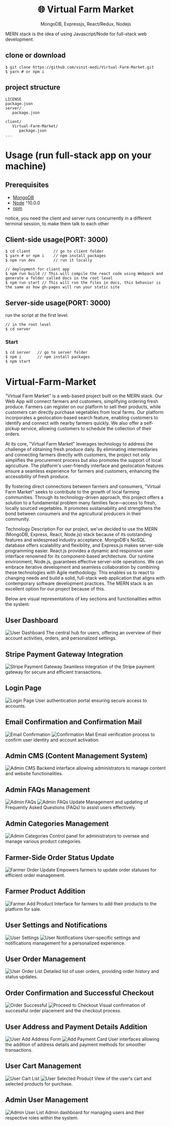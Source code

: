 <h1 align="center">
🌐 Virtual Farm Market
</h1>
<p align="center">
MongoDB, Expressjs, React/Redux, Nodejs
</p>



MERN stack is the idea of using Javascript/Node for full-stack web development.

## clone or download
```terminal
$ git clone https://github.com/vinit-modi/Virtual-Farm-Market.git
$ yarn # or npm i
```

## project structure
```terminal
LICENSE
package.json
server/
   package.json
   
client/
   Virtual-Farm-Market/
      package.json
...
```

# Usage (run full-stack app on your machine)

## Prerequisites
- [MongoDB](https://gist.github.com/nrollr/9f523ae17ecdbb50311980503409aeb3)
- [Node](https://nodejs.org/en/download/) ^10.0.0
- [npm](https://nodejs.org/en/download/package-manager/)

notice, you need the client and server runs concurrently in a different terminal session, to make them talk to each other

## Client-side usage(PORT: 3000)
```terminal
$ cd client          // go to client folder
$ yarn # or npm i    // npm install packages
$ npm run dev        // run it locally

// deployment for client app
$ npm run build // This will compile the react code using Webpack and generate a folder called docs in the root level
$ npm run start // This will run the files in docs, this behavior is the same as how gh-pages will run your static site
```

## Server-side usage(PORT: 3000)

run the script at the first level:

```terminal
// in the root level
$ cd server
```

### Start

```terminal
$ cd server   // go to server folder
$ npm i       // npm install packages
$ npm start
```
# Virtual-Farm-Market

"Virtual Farm Market" is a web-based project built on the MERN stack. Our Web App will connect farmers and customers, simplifying ordering fresh produce. Farmers can register on our platform to sell their products, while customers can directly purchase vegetables from local farms. Our platform incorporates a geolocation-based search feature, enabling customers to identify and connect with nearby farmers quickly. We also offer a self-pickup service, allowing customers to schedule the collection of their orders.

At its core, "Virtual Farm Market" leverages technology to address the challenge of obtaining fresh produce daily. By eliminating intermediaries and connecting farmers directly with customers, the project not only simplifies the procurement process but also promotes the support of local agriculture. The platform's user-friendly interface and geolocation features ensure a seamless experience for farmers and customers, enhancing the accessibility of fresh produce.

By fostering direct connections between farmers and consumers, "Virtual Farm Market" seeks to contribute to the growth of local farming communities. Through its technology-driven approach, this project offers a solution to a fundamental problem many families face—access to fresh, locally sourced vegetables. It promotes sustainability and strengthens the bond between consumers and the agricultural producers in their community.

Technology Description
For our project, we've decided to use the MERN (MongoDB, Express, React, Node.js) stack because of its outstanding features and widespread industry acceptance. MongoDB's NoSQL database offers scalability and flexibility, and Express.js makes server-side programming easier. React.js provides a dynamic and responsive user interface renowned for its component-based architecture. Our runtime environment, Node.js, guarantees effective server-side operations. We can embrace iterative development and seamless collaboration by combining these technologies with Agile methodology. This enables us to react to changing needs and build a solid, full-stack web application that aligns with contemporary software development practices. The MERN stack is an excellent option for our project because of this.

Below are visual representations of key sections and functionalities within the system:

## User Dashboard

![User Dashboard](./screenShorts/UserDashboard.png)
The central hub for users, offering an overview of their account activities, orders, and personalized settings.

## Stripe Payment Gateway Integration

![Stripe Payment Gateway](./screenShorts/StripePaymentGateway.png)
Seamless integration of the Stripe payment gateway for secure and efficient transactions.

## Login Page

![Login Page](./screenShorts/LoginPage.png)
User authentication portal ensuring secure access to accounts.

## Email Confirmation and Confirmation Mail

![Email Confirmation](./screenShorts/EmailConfirmation.png)
![Confirmation Mail](./screenShorts/EmailConfirmationMail.png)
Email verification process to confirm user identity and account activation.

## Admin CMS (Content Management System)

![Admin CMS](./screenShorts/AdminCMS.png)
Backend interface allowing administrators to manage content and website functionalities.

## Admin FAQs Management

![Admin FAQs](./screenShorts/AdminFAQs.png)
![Admin FAQs Update](./screenShorts/AdminFAQsUpdate.png)
Management and updating of Frequently Asked Questions (FAQs) to assist users effectively.

## Admin Categories Management

![Admin Categories](./screenShorts/AdminCategories.png)
Control panel for administrators to oversee and manage various product categories.

## Farmer-Side Order Status Update

![Farmer Order Update](./screenShorts/FarmerSideOrder-UpdateStatus.png)
Empowers farmers to update order statuses for efficient order management.

## Farmer Product Addition

![Farmer Add Product](./screenShorts/FarmerAddProduct.png)
Interface for farmers to add their products to the platform for sale.

## User Settings and Notifications

![User Settings](./screenShorts/UserSettings.png)
![User Notifications](./screenShorts/UserNotifications.png)
User-specific settings and notifications management for a personalized experience.

## User Order Management

![User Order List](./screenShorts/UserOrderList.png)
Detailed list of user orders, providing order history and status updates.

## Order Confirmation and Successful Checkout

![Order Successful](./screenShorts/OrderSuccessful.png)
![Proceed to Checkout](./screenShorts/UserProccedToCheckout.png)
Visual confirmation of successful order placement and the checkout process.

## User Address and Payment Details Addition

![User Add Address Form](./screenShorts/UserAddAddressForm.png)
![Add Payment Card](./screenShorts/AddPaymentCard.png)
User interfaces allowing the addition of address details and payment methods for smoother transactions.

## User Cart Management

![User Cart List](./screenShorts/UserCartList.png)
![User Selected Product](./screenShorts/UserSelectedProduct.png)
View of the user's cart and selected products for purchase.

## Admin User Management

![Admin User List](./screenShorts/AdminUserList.png)
Admin dashboard for managing users and their respective roles within the system.
